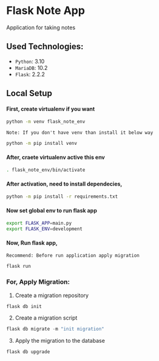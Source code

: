 # Flask Note App
Application for taking notes

## Used Technologies:
- `Python`: 3.10
- `MariaDB`: 10.2
- `Flask`: 2.2.2


## Local Setup
#### First, create virtualenv if you want
```bash
python -m venv flask_note_env
```
`Note: If you don't have venv than install it below way`
```bash 
python -m pip install venv
```

#### After, craete virtualenv active this env 
```bash
. flask_note_env/bin/activate
```

#### After activation, need to install dependecies,
```bash
python -m pip install -r requirements.txt
```
#### Now set global env to run flask app
```bash
export FLASK_APP=main.py
export FLASK_ENV=development
```
#### Now, Run flask app,
`Recommend: Before run application apply migration`
```bash
flask run
```
### For, Apply Migration:
1. Create a migration repository

```python
flask db init
```

2. Create a migration script

```python
flask db migrate -m "init migration"
```

3. Apply the migration to the database

```python
flask db upgrade
```
